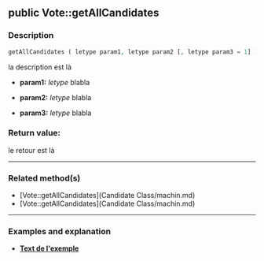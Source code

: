 ## public Vote::getAllCandidates

### Description    

```php
getAllCandidates ( letype param1, letype param2 [, letype param3 = 1] )
```

la description
est là    
- **param1:** *letype* blabla

- **param2:** *letype* blabla

- **param3:** *letype* blabla



### Return value:   

le retour
est là


---------------------------------------

### Related method(s)      

* [Vote::getAllCandidates](Candidate Class/machin.md)    
* [Vote::getAllCandidates](Candidate Class/machin.md)    

---------------------------------------

### Examples and explanation

* **[Text de l'exemple](link)**    
